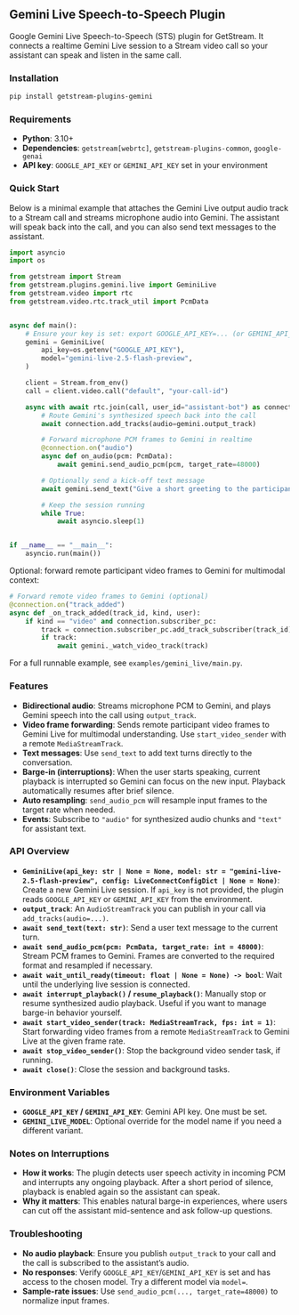 ## Gemini Live Speech-to-Speech Plugin

Google Gemini Live Speech-to-Speech (STS) plugin for GetStream. It connects a realtime Gemini Live session to a Stream video call so your assistant can speak and listen in the same call.

### Installation

```bash
pip install getstream-plugins-gemini
```

### Requirements

- **Python**: 3.10+
- **Dependencies**: `getstream[webrtc]`, `getstream-plugins-common`, `google-genai`
- **API key**: `GOOGLE_API_KEY` or `GEMINI_API_KEY` set in your environment

### Quick Start

Below is a minimal example that attaches the Gemini Live output audio track to a Stream call and streams microphone audio into Gemini. The assistant will speak back into the call, and you can also send text messages to the assistant.

```python
import asyncio
import os

from getstream import Stream
from getstream.plugins.gemini.live import GeminiLive
from getstream.video import rtc
from getstream.video.rtc.track_util import PcmData


async def main():
    # Ensure your key is set: export GOOGLE_API_KEY=... (or GEMINI_API_KEY)
    gemini = GeminiLive(
        api_key=os.getenv("GOOGLE_API_KEY"),
        model="gemini-live-2.5-flash-preview",
    )

    client = Stream.from_env()
    call = client.video.call("default", "your-call-id")

    async with await rtc.join(call, user_id="assistant-bot") as connection:
        # Route Gemini's synthesized speech back into the call
        await connection.add_tracks(audio=gemini.output_track)

        # Forward microphone PCM frames to Gemini in realtime
        @connection.on("audio")
        async def on_audio(pcm: PcmData):
            await gemini.send_audio_pcm(pcm, target_rate=48000)

        # Optionally send a kick-off text message
        await gemini.send_text("Give a short greeting to the participants.")

        # Keep the session running
        while True:
            await asyncio.sleep(1)


if __name__ == "__main__":
    asyncio.run(main())
```

Optional: forward remote participant video frames to Gemini for multimodal context:

```python
# Forward remote video frames to Gemini (optional)
@connection.on("track_added")
async def _on_track_added(track_id, kind, user):
    if kind == "video" and connection.subscriber_pc:
        track = connection.subscriber_pc.add_track_subscriber(track_id)
        if track:
            await gemini._watch_video_track(track)
```

For a full runnable example, see `examples/gemini_live/main.py`.

### Features

- **Bidirectional audio**: Streams microphone PCM to Gemini, and plays Gemini speech into the call using `output_track`.
- **Video frame forwarding**: Sends remote participant video frames to Gemini Live for multimodal understanding. Use `start_video_sender` with a remote `MediaStreamTrack`.
- **Text messages**: Use `send_text` to add text turns directly to the conversation.
- **Barge-in (interruptions)**: When the user starts speaking, current playback is interrupted so Gemini can focus on the new input. Playback automatically resumes after brief silence.
- **Auto resampling**: `send_audio_pcm` will resample input frames to the target rate when needed.
- **Events**: Subscribe to `"audio"` for synthesized audio chunks and `"text"` for assistant text.

### API Overview

- **`GeminiLive(api_key: str | None = None, model: str = "gemini-live-2.5-flash-preview", config: LiveConnectConfigDict | None = None)`**: Create a new Gemini Live session. If `api_key` is not provided, the plugin reads `GOOGLE_API_KEY` or `GEMINI_API_KEY` from the environment.
- **`output_track`**: An `AudioStreamTrack` you can publish in your call via `add_tracks(audio=...)`.
- **`await send_text(text: str)`**: Send a user text message to the current turn.
- **`await send_audio_pcm(pcm: PcmData, target_rate: int = 48000)`**: Stream PCM frames to Gemini. Frames are converted to the required format and resampled if necessary.
- **`await wait_until_ready(timeout: float | None = None) -> bool`**: Wait until the underlying live session is connected.
- **`await interrupt_playback()` / `resume_playback()`**: Manually stop or resume synthesized audio playback. Useful if you want to manage barge-in behavior yourself.
- **`await start_video_sender(track: MediaStreamTrack, fps: int = 1)`**: Start forwarding video frames from a remote `MediaStreamTrack` to Gemini Live at the given frame rate.
- **`await stop_video_sender()`**: Stop the background video sender task, if running.
- **`await close()`**: Close the session and background tasks.

### Environment Variables

- **`GOOGLE_API_KEY` / `GEMINI_API_KEY`**: Gemini API key. One must be set.
- **`GEMINI_LIVE_MODEL`**: Optional override for the model name if you need a different variant.

### Notes on Interruptions

- **How it works**: The plugin detects user speech activity in incoming PCM and interrupts any ongoing playback. After a short period of silence, playback is enabled again so the assistant can speak.
- **Why it matters**: This enables natural barge-in experiences, where users can cut off the assistant mid-sentence and ask follow-up questions.

### Troubleshooting

- **No audio playback**: Ensure you publish `output_track` to your call and the call is subscribed to the assistant’s audio.
- **No responses**: Verify `GOOGLE_API_KEY`/`GEMINI_API_KEY` is set and has access to the chosen model. Try a different model via `model=`.
- **Sample-rate issues**: Use `send_audio_pcm(..., target_rate=48000)` to normalize input frames.
